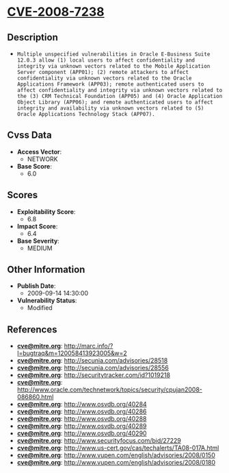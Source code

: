
# [CVE-2008-7238](http://marc.info/?l=bugtraq&m=120058413923005&w=2)

## Description

- `Multiple unspecified vulnerabilities in Oracle E-Business Suite 12.0.3 allow (1) local users to affect confidentiality and integrity via unknown vectors related to the Mobile Application Server component (APP01); (2) remote attackers to affect confidentiality via unknown vectors related to the Oracle Applications Framework (APP03); remote authenticated users to affect confidentiality and integrity via unknown vectors related to the (3) CRM Technical Foundation (APP05) and (4) Oracle Application Object Library (APP06); and remote authenticated users to affect integrity and availability via unknown vectors related to (5) Oracle Applications Technology Stack (APP07).`

## Cvss Data

- **Access Vector**:
  - NETWORK
- **Base Score**:
  - 6.0

## Scores

- **Exploitability Score**:
  - 6.8
- **Impact Score**:
  - 6.4
- **Base Severity**:
  - MEDIUM

## Other Information

- **Publish Date**:
  - 2009-09-14 14:30:00
- **Vulnerability Status**:
  - Modified

## References

- **cve@mitre.org**: http://marc.info/?l=bugtraq&m=120058413923005&w=2
- **cve@mitre.org**: http://secunia.com/advisories/28518
- **cve@mitre.org**: http://secunia.com/advisories/28556
- **cve@mitre.org**: http://securitytracker.com/id?1019218
- **cve@mitre.org**: http://www.oracle.com/technetwork/topics/security/cpujan2008-086860.html
- **cve@mitre.org**: http://www.osvdb.org/40284
- **cve@mitre.org**: http://www.osvdb.org/40286
- **cve@mitre.org**: http://www.osvdb.org/40288
- **cve@mitre.org**: http://www.osvdb.org/40289
- **cve@mitre.org**: http://www.osvdb.org/40290
- **cve@mitre.org**: http://www.securityfocus.com/bid/27229
- **cve@mitre.org**: http://www.us-cert.gov/cas/techalerts/TA08-017A.html
- **cve@mitre.org**: http://www.vupen.com/english/advisories/2008/0150
- **cve@mitre.org**: http://www.vupen.com/english/advisories/2008/0180
